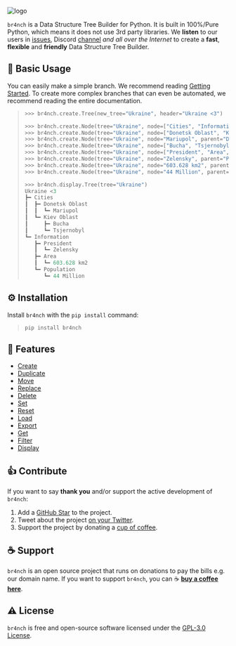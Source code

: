 ![logo](https://raw.githubusercontent.com/TRSTN4/br4nch/2.0/assets/images/logo_20.png)

`br4nch` is a Data Structure Tree Builder for Python. It is built in 100%/Pure Python, which means it does not use 3rd party libraries. We **listen** to our users in [issues](https://github.com/TRSTN4/br4nch/issues), Discord [channel](https://discord.gg/gKASxGEEUC) *and all over the Internet* to create a **fast**, **flexible** and **friendly** Data Structure Tree Builder.

## 👀 Basic Usage

You can easily make a simple branch. We recommend reading [Getting Started](guides/getting_started.md). To create more complex branches that can even be automated, we recommend reading the entire documentation.

> ```python
> >>> br4nch.create.Tree(new_tree="Ukraine", header="Ukraine <3")
> 
> >>> br4nch.create.Node(tree="Ukraine", node=["Cities", "Information"])
> >>> br4nch.create.Node(tree="Ukraine", node=["Donetsk Oblast", "Kiev Oblast"], parent="Cities")
> >>> br4nch.create.Node(tree="Ukraine", node="Mariupol", parent="Donetsk Oblast")
> >>> br4nch.create.Node(tree="Ukraine", node=["Bucha", "Tsjernobyl"], parent="Kiev Oblast")
> >>> br4nch.create.Node(tree="Ukraine", node=["President", "Area", "Population"], parent="Information")
> >>> br4nch.create.Node(tree="Ukraine", node="Zelensky", parent="President")
> >>> br4nch.create.Node(tree="Ukraine", node="603.628 km2", parent="Area")
> >>> br4nch.create.Node(tree="Ukraine", node="44 Million", parent="Population")
> 
> >>> br4nch.display.Tree(tree="Ukraine")
> Ukraine <3
> ┣━ Cities
> ┃  ┣━ Donetsk Oblast
> ┃  ┃  ┗━ Mariupol
> ┃  ┗━ Kiev Oblast
> ┃     ┣━ Bucha
> ┃     ┗━ Tsjernobyl
> ┗━ Information
>    ┣━ President
>    ┃  ┗━ Zelensky
>    ┣━ Area
>    ┃  ┗━ 603.628 km2
>    ┗━ Population
>       ┗━ 44 Million
> ```
>

## ⚙️ Installation

Install `br4nch` with the `pip install` command:

> ```
> pip install br4nch
> ```
>

## 🎯 Features

- [Create](https://docs.br4nch.com/functions/create)
- [Duplicate](https://docs.br4nch.com/functions/duplicate)
- [Move](https://docs.br4nch.com/functions/move)
- [Replace](https://docs.br4nch.com/functions/replace)
- [Delete](https://docs.br4nch.com/functions/delete)
- [Set](https://docs.br4nch.com/functions/set)
- [Reset](https://docs.br4nch.com/functions/reset)
- [Load](https://docs.br4nch.com/functions/load)
- [Export](https://docs.br4nch.com/functions/export)
- [Get](https://docs.br4nch.com/functions/get)
- [Filter](https://docs.br4nch.com/functions/filter)
- [Display](https://docs.br4nch.com/functions/display)

## 👍 Contribute

If you want to say **thank you** and/or support the active development of `br4nch`:

1. Add a [GitHub Star](https://github.com/TRSTN4/br4nch/stargazers) to the project.
2. Tweet about the project [on your Twitter](https://twitter.com/intent/tweet?text=br4nch%3A%20Data%20Structure%20Tree%20Builder%20for%20Python.%20br4nch%20is%20built%20on%20pure%20%23python.%20That%20means%20that%20it%20does%20not%20require%20any%20other%20libary.%20Its%20designed%20to%20ease%20things%20up%20for%20fast%20data%20structure%20development%F0%9F%9A%80%20https%3A%2F%2Fgithub.com%2FTRSTN4%2Fbr4nch%20%20).
3. Support the project by donating a [cup of coffee](https://www.buymeacoffee.com/TRSTN4).

## ☕ Support

`br4nch` is an open source project that runs on donations to pay the bills e.g. our domain name. If you want to support `br4nch`, you can ☕ [**buy a coffee here**](https://www.buymeacoffee.com/TRSTN4).

## ⚠️ License

`br4nch` is free and open-source software licensed under the [GPL-3.0 License](https://github.com/TRSTN4/br4nch/blob/release/LICENSE).
